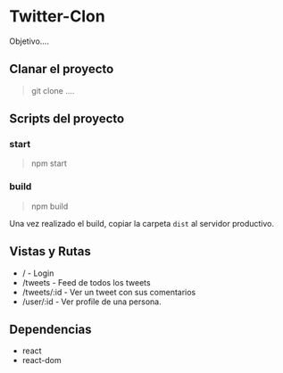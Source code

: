 # Twitter-Clon

Objetivo....

## Clanar el proyecto

> git clone ....

## Scripts del proyecto

### start

> npm start

### build

> npm build

Una vez realizado el build, copiar la carpeta `dist` al servidor productivo.

## Vistas y Rutas

- / - Login
- /tweets - Feed de todos los tweets
- /tweets/:id - Ver un tweet con sus comentarios
- /user/:id - Ver profile de una persona.

## Dependencias

- react
- react-dom
